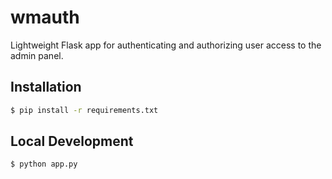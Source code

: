 # wmauth

Lightweight Flask app for authenticating and authorizing user access to the admin panel.

## Installation

```bash
$ pip install -r requirements.txt
```

## Local Development

```bash
$ python app.py
```
